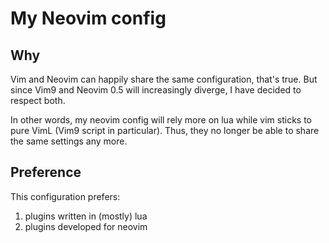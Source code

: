 # My Neovim config
## Why
Vim and Neovim can happily share the same configuration, that's true. But since Vim9 and Neovim 0.5 will increasingly diverge, I have decided to respect both.

In other words, my neovim config will rely more on lua while vim sticks to pure VimL (Vim9 script in particular). Thus, they no longer be able to share the same settings any more. 
## Preference
This configuration prefers:
1. plugins written in (mostly) lua
2. plugins developed for neovim
